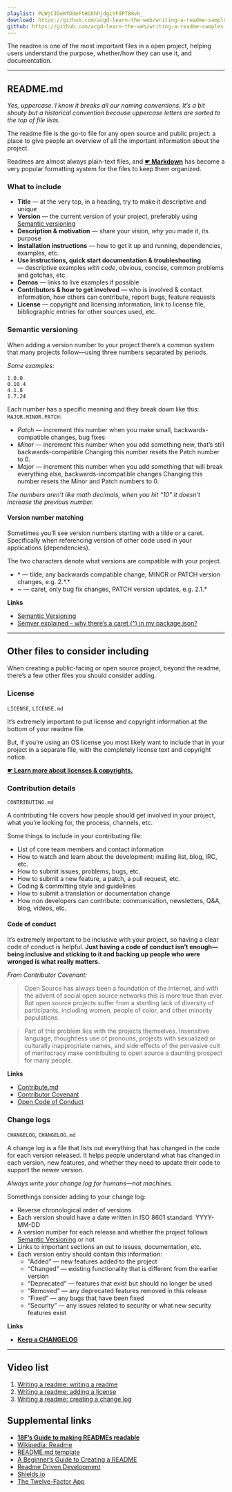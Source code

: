```yaml
---
playlist: PLWjCJDeWfDdeFtHCKhhjdgiYFdPT8mvh_
download: https://github.com/acgd-learn-the-web/writing-a-readme-samples/archive/master.zip
github: https://github.com/acgd-learn-the-web/writing-a-readme-samples
---
```


The readme is one of the most important files in a open project, helping users understand the purpose, whether/how they can use it, and documentation.

---

## README.md

*Yes, uppercase. ̛I know it breaks all our naming conventions. It’s a bit shouty but a historical convention because uppercase letters are sorted to the top of file lists.*

The readme file is the go-to file for any open source and public project: a place to give people an overview of all the important information about the project.

Readmes are almost always plain-text files, and **[☛ Markdown](/topics/markdown/)** has become a very popular formatting system for the files to keep them organized.

### What to include

- **Title** — at the very top, in a heading, try to make it descriptive and unique
- **Version** — the current version of your project, preferably using [Semantic versioning](#semantic-versioning)
- **Description & motivation** — share your vision, *why* you made it, its purpose
- **Installation instructions** — how to get it up and running, dependencies, examples, etc.
- **Use instructions, quick start documentation & troubleshooting** — descriptive examples *with code*, obvious, concise, common problems and gotchas, etc.
- **Demos** — links to live examples if possible
- **Contributors & how to get involved** — who is involved & contact information, how others can contribute, report bugs, feature requests
- **License** — copyright and licensing information, link to license file, bibliographic entries for other sources used, etc.

### Semantic versioning

When adding a version number to your project there’s a common system that many projects follow—using three numbers separated by periods.

*Some examples:*

```
1.0.0
0.10.4
4.1.8
1.7.24
```

Each number has a specific meaning and they break down like this: `MAJOR.MINOR.PATCH`:

- *Patch* — increment this number when you make small, backwards-compatible changes, bug fixes
- *Minor* — increment this number when you add something new, that’s still backwards-compatible
  Changing this number resets the Patch number to 0.
- *Major* — increment this number when you add something that will break everything else, backwards-incompatible changes
  Changing this number resets the Minor and Patch numbers to 0.

*The numbers aren’t like math decimals, when you hit “10” it doesn’t increase the previous number.*

#### Version number matching

Sometimes you’ll see version numbers starting with a tilde or a caret. Specifically when referencing version of other code used in your applications (dependencies).

The two characters denote what versions are compatible with your project.

- **^** — tilde, any backwards compatible change, MINOR or PATCH version changes, e.g. 2.\*.\*
- **~** — caret, only bug fix changes, PATCH version updates, e.g. 2.1.\*

**Links**

- [Semantic Versioning](http://semver.org/)
- [Semver explained - why there’s a caret (^) in my package.json?](http://bytearcher.com/articles/semver-explained-why-theres-a-caret-in-my-package-json/)

---

## Other files to consider including

When creating a public-facing or open source project, beyond the readme, there’s a few other files you should consider adding.

### License

`LICENSE`, `LICENSE.md`

It’s extremely important to put license and copyright information at the bottom of your readme file.

But, if you’re using an OS license you most likely want to include that in your project in a separate file, with the completely license text and copyright notice.

**[☛ Learn more about licenses & copyrights.](/topics/licenses-copyright/)**

### Contribution details

`CONTRIBUTING.md`

A contributing file covers how people should get involved in your project, what you’re looking for, the process, channels, etc.

Some things to include in your contributing file:

- List of core team members and contact information
- How to watch and learn about the development: mailing list, blog, IRC, etc.
- How to submit issues, problems, bugs, etc.
- How to submit a new feature, a patch, a pull request, etc.
- Coding & committing style and guidelines
- How to submit a translation or documentation change
- How non developers can contribute: communication, newsletters, Q&A, blog, videos, etc.

#### Code of conduct

It’s extremely important to be inclusive with your project, so having a clear code of conduct is helpful. **Just having a code of conduct isn’t enough—being inclusive and sticking to it and backing up people who were wronged is what really matters.**

*From Contributor Covenant:*

> Open Source has always been a foundation of the Internet, and with the advent of social open source networks this is more true than ever. But open source projects suffer from a startling lack of diversity of participants, including women, people of color, and other minority populations.

> Part of this problem lies with the projects themselves. Insensitive language, thoughtless use of pronouns, projects with sexualized or culturally inappropriate names, and side effects of the pervasive cult of meritocracy make contributing to open source a daunting prospect for many people.

**Links**

- [Contribute.md](http://contribute.md/)
- [Contributor Covenant](http://contributor-covenant.org/)
- [Open Code of Conduct](http://todogroup.org/opencodeofconduct/)

### Change logs

`CHANGELOG`, `CHANGELOG.md`

A change log is a file that lists out everything that has changed in the code for each version released. It helps people understand what has changed in each version, new features, and whether they need to update their code to support the newer version.

*Always write your change log for humans—not machines.*

Somethings consider adding to your change log:

- Reverse chronological order of versions
- Each version should have a date written in ISO 8601 standard: YYYY-MM-DD
- A version number for each release and whether the project follows [Semantic Versioning](#semantic-versioning) or not
- Links to important sections an out to issues, documentation, etc.
- Each version entry should contain this information:
  - “Added” — new features added to the project
  - “Changed” — existing functionality that is different from the earlier version
  - “Deprecated” — features that exist but should no longer be used
  - “Removed” — any deprecated features removed in this release
  - “Fixed” — any bugs that have been fixed
  - “Security” — any issues related to security or what new security features exist

**Links**

- **[Keep a CHANGELOG](http://keepachangelog.com/)**

---

## Video list

1. [Writing a readme: writing a readme](https://www.youtube.com/watch?v=RZ5vduluea4&index=1&list=PLWjCJDeWfDdeFtHCKhhjdgiYFdPT8mvh_)
2. [Writing a readme: adding a license](https://www.youtube.com/watch?v=gJZGLZSzP_I&index=2&list=PLWjCJDeWfDdeFtHCKhhjdgiYFdPT8mvh_)
3. [Writing a readme: creating a change log](https://www.youtube.com/watch?v=y6hVxxi-DnY&index=3&list=PLWjCJDeWfDdeFtHCKhhjdgiYFdPT8mvh_)

## Supplemental links

- **[18F’s Guide to making READMEs readable](https://pages.18f.gov/open-source-guide/making-readmes-readable/)**
- [Wikipedia: Readme](https://en.wikipedia.org/wiki/README)
- [README.md template](https://gist.github.com/jxson/1784669)
- [A Beginner’s Guide to Creating a README](https://changelog.com/a-beginners-guide-to-creating-a-readme/)
- [Readme Driven Development](http://tom.preston-werner.com/2010/08/23/readme-driven-development.html)
- [Shields.io](http://shields.io/)
- [The Twelve-Factor App](http://12factor.net/)
